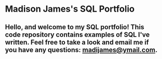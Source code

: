 # Madison James's SQL Portfolio


## Hello, and welcome to my SQL portfolio! This code repository contains examples of SQL I've written. Feel free to take a look and email me if you have any questions: madijames@ymail.com.
